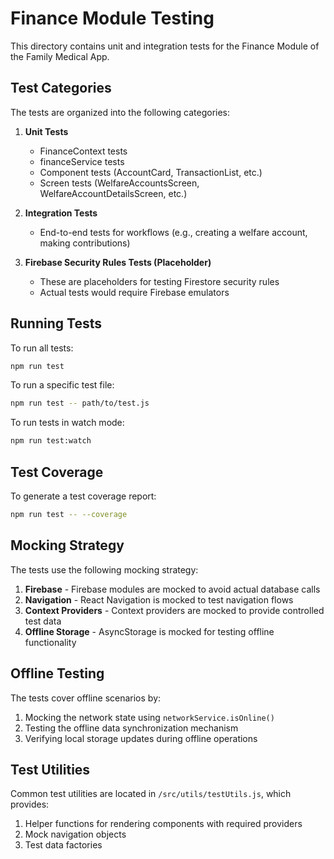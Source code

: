 # Finance Module Testing

This directory contains unit and integration tests for the Finance Module of the Family Medical App.

## Test Categories

The tests are organized into the following categories:

1. **Unit Tests**
   - FinanceContext tests
   - financeService tests
   - Component tests (AccountCard, TransactionList, etc.)
   - Screen tests (WelfareAccountsScreen, WelfareAccountDetailsScreen, etc.)

2. **Integration Tests**
   - End-to-end tests for workflows (e.g., creating a welfare account, making contributions)

3. **Firebase Security Rules Tests (Placeholder)**
   - These are placeholders for testing Firestore security rules
   - Actual tests would require Firebase emulators

## Running Tests

To run all tests:

```bash
npm run test
```

To run a specific test file:

```bash
npm run test -- path/to/test.js
```

To run tests in watch mode:

```bash
npm run test:watch
```

## Test Coverage

To generate a test coverage report:

```bash
npm run test -- --coverage
```

## Mocking Strategy

The tests use the following mocking strategy:

1. **Firebase** - Firebase modules are mocked to avoid actual database calls
2. **Navigation** - React Navigation is mocked to test navigation flows
3. **Context Providers** - Context providers are mocked to provide controlled test data
4. **Offline Storage** - AsyncStorage is mocked for testing offline functionality

## Offline Testing

The tests cover offline scenarios by:
1. Mocking the network state using `networkService.isOnline()`
2. Testing the offline data synchronization mechanism
3. Verifying local storage updates during offline operations

## Test Utilities

Common test utilities are located in `/src/utils/testUtils.js`, which provides:
1. Helper functions for rendering components with required providers
2. Mock navigation objects
3. Test data factories
